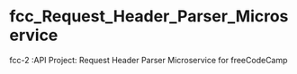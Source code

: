 # fcc_Request_Header_Parser_Microservice
fcc-2 :API Project: Request Header Parser Microservice for freeCodeCamp
